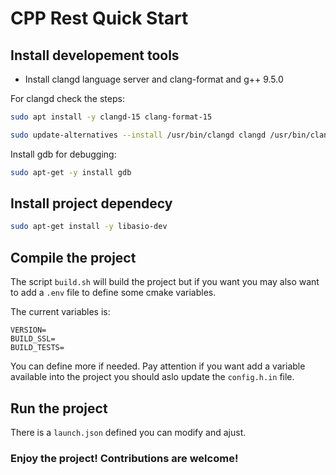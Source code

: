 # CPP Rest Quick Start

## Install developement tools

- Install clangd language server and clang-format and g++ 9.5.0

For clangd check the steps:

```bash
sudo apt install -y clangd-15 clang-format-15
```

```bash
sudo update-alternatives --install /usr/bin/clangd clangd /usr/bin/clangd-15 100
```

Install gdb for debugging:

```bash
sudo apt-get -y install gdb
```


## Install project dependecy

```bash
sudo apt-get install -y libasio-dev
```

## Compile the project

The script `build.sh` will build the project but if you want you may also want to add a `.env` file to define some cmake variables.

The current variables is:

```.env
VERSION=
BUILD_SSL=
BUILD_TESTS=
```

You can define more if needed. Pay attention if you want add a variable available into the project you should aslo update the `config.h.in` file.

## Run  the project

There is a `launch.json` defined you can modify and ajust.


### Enjoy the project! Contributions are welcome!